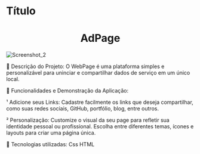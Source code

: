 
# Título 

<h1 align="center"> AdPage </h1>

![Screenshot_2](https://github.com/jhzinm/Projeto1/assets/150977621/337e0adc-6807-48c1-bcad-cae565264617)



📌 Descrição do Projeto:
O WebPage é uma plataforma simples e personalizável para uninciar e compartilhar dados de serviço em um único local.

📌 Funcionalidades e Demonstração da Aplicação:

¹ Adicione seus Links: Cadastre facilmente os links que deseja compartilhar, como suas redes sociais, GitHub, portfólio, blog, entre outros.

² Personalização: Customize o visual da seu page para refletir sua identidade pessoal ou profissional. Escolha entre diferentes temas, ícones e layouts para criar uma página única.


📌 Tecnologias utilizadas:
Css
HTML
